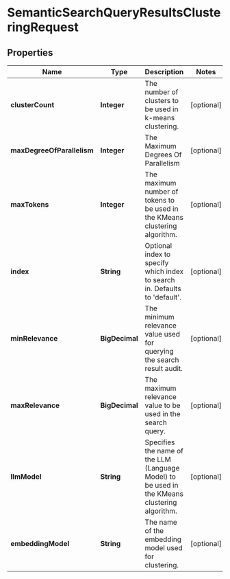 

# SemanticSearchQueryResultsClusteringRequest


## Properties

| Name | Type | Description | Notes |
|------------ | ------------- | ------------- | -------------|
|**clusterCount** | **Integer** | The number of clusters to be used in k-means clustering. |  [optional] |
|**maxDegreeOfParallelism** | **Integer** | The Maximum Degrees Of Parallelism |  [optional] |
|**maxTokens** | **Integer** | The maximum number of tokens to be used in the KMeans clustering algorithm. |  [optional] |
|**index** | **String** | Optional index to specify which index to search in. Defaults to &#39;default&#39;. |  [optional] |
|**minRelevance** | **BigDecimal** | The minimum relevance value used for querying the search result audit. |  [optional] |
|**maxRelevance** | **BigDecimal** | The maximum relevance value to be used in the search query. |  [optional] |
|**llmModel** | **String** | Specifies the name of the LLM (Language Model) to be used in the KMeans clustering algorithm. |  [optional] |
|**embeddingModel** | **String** | The name of the embedding model used for clustering. |  [optional] |



